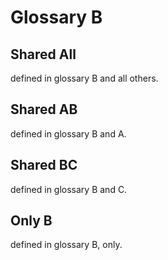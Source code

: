 # Glossary B

## Shared All

defined in glossary B and all others.

## Shared AB

defined in glossary B and A.

## Shared BC

defined in glossary B and C.

## Only B

defined in glossary B, only.